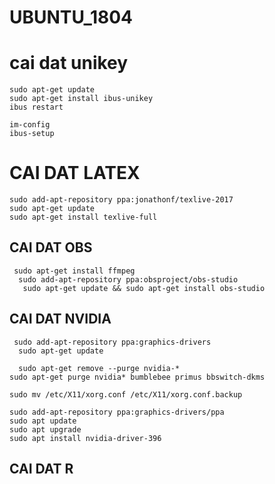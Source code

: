 # UBUNTU_1804
# cai dat unikey
```
sudo apt-get update
sudo apt-get install ibus-unikey	
ibus restart

im-config
ibus-setup
```

# CAI DAT LATEX
```
sudo add-apt-repository ppa:jonathonf/texlive-2017
sudo apt-get update
sudo apt-get install texlive-full
```
## CAI DAT OBS
```
 sudo apt-get install ffmpeg
  sudo add-apt-repository ppa:obsproject/obs-studio
   sudo apt-get update && sudo apt-get install obs-studio

```

## CAI DAT NVIDIA
```
 sudo add-apt-repository ppa:graphics-drivers
  sudo apt-get update 
  
  sudo apt-get remove --purge nvidia-*
sudo apt-get purge nvidia* bumblebee primus bbswitch-dkms

sudo mv /etc/X11/xorg.conf /etc/X11/xorg.conf.backup

sudo add-apt-repository ppa:graphics-drivers/ppa
sudo apt update
sudo apt upgrade
sudo apt install nvidia-driver-396

 ```
## CAI DAT R
```

